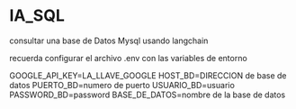 # IA_SQL
consultar una base de Datos Mysql usando langchain

recuerda configurar el archivo .env con las variables de entorno

GOOGLE_API_KEY=LA_LLAVE_GOOGLE
HOST_BD=DIRECCION de base de datos
PUERTO_BD=numero de puerto
USUARIO_BD=usuario
PASSWORD_BD=password
BASE_DE_DATOS=nombre de la base de datos
